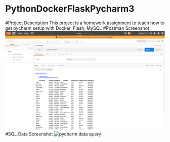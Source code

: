 # PythonDockerFlaskPycharm3
#Project Description
This project is a homework assignment to teach how to get pycharm setup with Docker, Flash, MySQL
#Postman Screenshot
![postman request output](screenshots/postman.png)
#SQL Data Screenshot
![pycharm data query](screenshots/db.png)